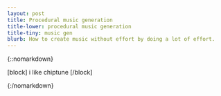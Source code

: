 ```yaml
---
layout: post
title: Procedural music generation
title-lower: procedural music generation
title-tiny: music gen
blurb: How to create music without effort by doing a lot of effort.
---
```

{::nomarkdown}

[block]
i like chiptune
[/block]

{:/nomarkdown}
